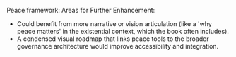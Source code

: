 Peace framework:
Areas for Further Enhancement:
- Could benefit from more narrative or vision articulation (like a 'why peace matters' in the existential context, which the book often includes).
- A condensed visual roadmap that links peace tools to the broader governance architecture would improve accessibility and integration.


